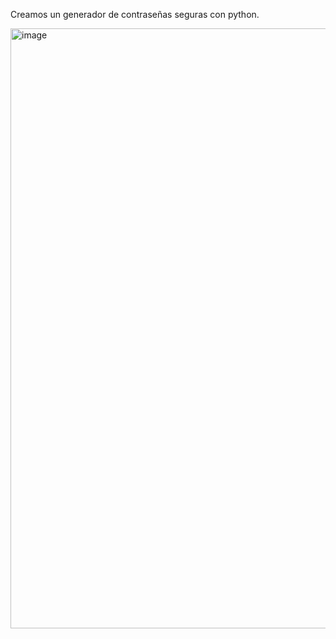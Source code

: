 Creamos un generador de contraseñas seguras con python.

<img width="960" alt="image" src="https://github.com/Juanscancelada/password/assets/123410586/413cb318-388b-489f-a242-7481ff5e8ea6">
